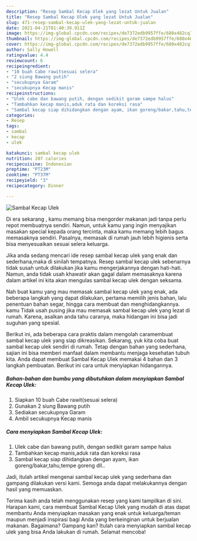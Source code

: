 ```yaml
---
description: "Resep Sambal Kecap Ulek yang lezat Untuk Jualan"
title: "Resep Sambal Kecap Ulek yang lezat Untuk Jualan"
slug: 471-resep-sambal-kecap-ulek-yang-lezat-untuk-jualan
date: 2021-04-21T01:40:39.911Z
image: https://img-global.cpcdn.com/recipes/de7372edb9957ffe/680x482cq70/sambal-kecap-ulek-foto-resep-utama.jpg
thumbnail: https://img-global.cpcdn.com/recipes/de7372edb9957ffe/680x482cq70/sambal-kecap-ulek-foto-resep-utama.jpg
cover: https://img-global.cpcdn.com/recipes/de7372edb9957ffe/680x482cq70/sambal-kecap-ulek-foto-resep-utama.jpg
author: Sally Howell
ratingvalue: 4.4
reviewcount: 6
recipeingredient:
- "10 buah Cabe rawitsesuai selera"
- "2 siung Bawang putih"
- "secukupnya Garam"
- "secukupnya Kecap manis"
recipeinstructions:
- "Ulek cabe dan bawang putih, dengan sedikit garam sampe halus"
- "Tambahkan kecap manis,aduk rata dan koreksi rasa"
- "Sambal kecap siap dihidangkan dengan ayam, ikan goreng/bakar,tahu,tempe goreng dll.."
categories:
- Resep
tags:
- sambal
- kecap
- ulek

katakunci: sambal kecap ulek 
nutrition: 207 calories
recipecuisine: Indonesian
preptime: "PT23M"
cooktime: "PT37M"
recipeyield: "3"
recipecategory: Dinner

---
```



![Sambal Kecap Ulek](https://img-global.cpcdn.com/recipes/de7372edb9957ffe/680x482cq70/sambal-kecap-ulek-foto-resep-utama.jpg)

Di era  sekarang , kamu memang bisa mengorder makanan jadi tanpa perlu repot membuatnya sendiri. Namun, untuk kamu yang ingin menyajikan masakan special kepada orang tercinta, maka kamu memang lebih bagus memasaknya sendiri. Pasalnya, memasak di rumah jauh lebih higienis serta bisa menyesuaikan sesuai selera keluarga.

Jika anda sedang mencari ide resep sambal kecap ulek yang enak dan sederhana,maka di sinilah tempatnya. Resep sambal kecap ulek  sebenarnya tidak susah untuk dilakukan jika kamu mengerjakannya dengan hati-hati. Namun, anda tidak usah khawatir akan gagal dalam memasaknya 
karena dalam artikel ini kita akan mengulas sambal kecap ulek dengan seksama.  



Nah buat kamu yang mau memasak sambal kecap ulek yang enak, ada beberapa langkah yang dapat dilakukan, pertama memilih jenis bahan, lalu penentuan bahan segar, hingga cara membuat dan menghidangkannya. kamu Tidak usah pusing jika mau memasak sambal kecap ulek yang lezat di rumah. Karena, asalkan anda  tahu caranya, maka hidangan ini bisa jadi suguhan yang spesial.

Berikut ini, ada beberapa cara praktis  dalam mengolah caramembuat sambal kecap ulek yang siap dikreasikan. Sekarang, yuk kita coba buat sambal kecap ulek sendiri di rumah. Tetap dengan bahan yang sederhana, sajian ini bisa memberi manfaat dalam membantu menjaga kesehatan tubuh kita. Anda dapat membuat Sambal Kecap Ulek memakai 4 bahan dan 3 langkah pembuatan. Berikut ini cara untuk menyiapkan hidangannya.

<!--inarticleads1-->

##### Bahan-bahan dan bumbu yang dibutuhkan dalam menyiapkan Sambal Kecap Ulek:

1. Siapkan 10 buah Cabe rawit(sesuai selera)
1. Gunakan 2 siung Bawang putih
1. Sediakan secukupnya Garam
1. Ambil secukupnya Kecap manis




<!--inarticleads2-->

##### Cara menyiapkan Sambal Kecap Ulek:

1. Ulek cabe dan bawang putih, dengan sedikit garam sampe halus
1. Tambahkan kecap manis,aduk rata dan koreksi rasa
1. Sambal kecap siap dihidangkan dengan ayam, ikan goreng/bakar,tahu,tempe goreng dll..




Jadi, itulah artikel mengenai  sambal kecap ulek  yang sederhana dan gampang dilakukan versi kami. Semoga anda dapat melakukannya dengan hasil yang memuaskan. 

Terima kasih anda telah menggunakan resep yang kami tampilkan di sini. Harapan kami, cara membuat  Sambal Kecap Ulek yang mudah di atas dapat membantu Anda menyiapkan masakan yang enak untuk keluarga/teman maupun menjadi inspirasi bagi Anda yang berkeinginan untuk berjualan makanan. Bagaimana? Gampang kan? Itulah cara menyiapkan sambal kecap ulek yang bisa Anda lakukan di rumah. Selamat mencoba!

